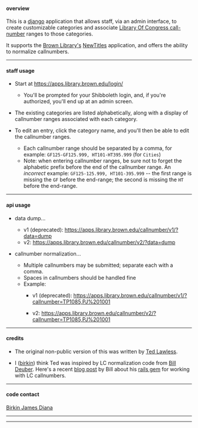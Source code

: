 #### overview

This is a [django](https://www.djangoproject.com) application that allows staff, via an admin interface, to create customizable categories and associate [Library Of Congress call-number](https://en.wikipedia.org/wiki/Library_of_Congress_Classification) ranges to those categories.

It supports the [Brown Library's](https://library.brown.edu) [NewTitles](https://library.brown.edu/titles/) application, and offers the ability to normalize callnumbers.

---


#### staff usage

- Start at https://apps.library.brown.edu/login/
    - You'll be prompted for your Shibboleth login, and, if you're authorized, you'll end up at an admin screen.

- The existing categories are listed alphabetically, along with a display of callnumber ranges associated with each category.

- To edit an entry, click the category name, and you'll then be able to edit the callnumber ranges.
    - Each callnumber range should be separated by a comma, for example: `GF125-GF125.999, HT101-HT395.999` (for `Cities`)
    - Note: when entering callnumber ranges, be sure not to forget the alphabetic prefix before the end of the callnumber range. An _incorrect_ example: `GF125-125.999, HT101-395.999` -- the first range is missing the `GF` before the end-range; the second is missing the `HT` before the end-range.

---


#### api usage

- data dump...
    - v1 (deprecated): https://apps.library.brown.edu/callnumber/v1/?data=dump
    - v2: https://apps.library.brown.edu/callnumber/v2/?data=dump

- callnumber normalization...
    - Multiple callnumbers may be submitted; separate each with a comma.
    - Spaces in callnumbers should be handled fine
    - Example:
        - v1 (deprecated): https://apps.library.brown.edu/callnumber/v1/?callnumber=TP1085,PJ%201001

        - v2: https://apps.library.brown.edu/callnumber/v2/?callnumber=TP1085,PJ%201001

---


#### credits

- The original non-public version of this was written by [Ted Lawless](https://github.com/lawlesst).

- I ([birkin](https://github.com/birkin)) think Ted was inspired by LC normalization code from [Bill Deuber](http://robotlibrarian.billdueber.com). Here's a recent [blog post](http://robotlibrarian.billdueber.com/2014/01/yet-another-lc-callnumber-parser/) by Bill about his [rails gem](https://github.com/billdueber/lc_callnumber) for working with LC callnumbers.

---


#### code contact

[Birkin James Diana](https://github.com/birkin)

---
---

